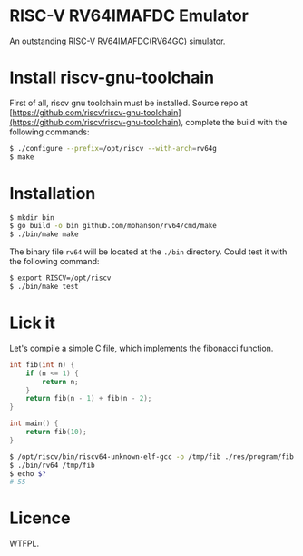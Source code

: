 # RISC-V RV64IMAFDC Emulator

An outstanding RISC-V RV64IMAFDC(RV64GC) simulator.

# Install riscv-gnu-toolchain

First of all, riscv gnu toolchain must be installed. Source repo at [https://github.com/riscv/riscv-gnu-toolchain](https://github.com/riscv/riscv-gnu-toolchain), complete the build with the following commands:

```sh
$ ./configure --prefix=/opt/riscv --with-arch=rv64g
$ make
```

# Installation

```sh
$ mkdir bin
$ go build -o bin github.com/mohanson/rv64/cmd/make
$ ./bin/make make
```

The binary file `rv64` will be located at the `./bin` directory. Could test it with the following command:

```sh
$ export RISCV=/opt/riscv
$ ./bin/make test
```

# Lick it

Let's compile a simple C file, which implements the fibonacci function.

```c
int fib(int n) {
    if (n <= 1) {
        return n;
    }
    return fib(n - 1) + fib(n - 2);
}

int main() {
    return fib(10);
}
```

```sh
$ /opt/riscv/bin/riscv64-unknown-elf-gcc -o /tmp/fib ./res/program/fib.c
$ ./bin/rv64 /tmp/fib
$ echo $?
# 55
```

# Licence

WTFPL.
